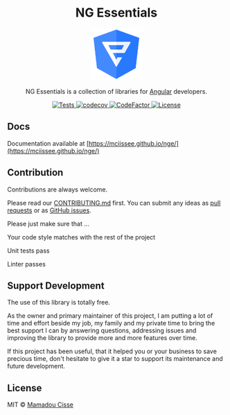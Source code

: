 <!-- markdownlint-disable MD033 -->

<h1 align="center"> NG Essentials</h1>

<p align="center">
<img src="./projects/demo/src/assets/images/nge.svg" alt="Logo NGE" width="120px" />
</p>

<p align="center">
NG Essentials is a collection of libraries for <a href="https://angular.io">Angular</a> developers.
</p>

<p align="center">
    <a href="https://github.com/mciissee/nge/actions/">
        <img src="https://github.com/mciissee/nge/workflows/Tests/badge.svg" alt="Tests">
    </a>
    <a href="https://codecov.io/gh/mciissee/nge">
        <img src="https://codecov.io/gh/mciissee/nge/branch/main/graph/badge.svg" alt="codecov">
    </a>
    <a href="https://www.codefactor.io/repository/github/mciissee/nge/overview/main">
        <img src="https://www.codefactor.io/repository/github/mciissee/nge/badge/main" alt="CodeFactor">
    </a>
    <a href="https://github.com/mciissee/nge/blob/main/LICENSE">
        <img src="https://img.shields.io/github/license/mciissee/nge" alt="License">
    </a>
</p>

## Docs

Documentation available at [https://mciissee.github.io/nge/](https://mciissee.github.io/nge/)

## Contribution

Contributions are always welcome. <br/>

Please read our [CONTRIBUTING.md](https://github.com/mciissee/nge/blob/main/CONTRIBUTING.md) first. You can submit any ideas as [pull requests](https://github.com/mciissee/nge/pulls) or as [GitHub issues](https://github.com/mciissee/nge/issues).

Please just make sure that ...

Your code style matches with the rest of the project

Unit tests pass

Linter passes

## Support Development

The use of this library is totally free.

As the owner and primary maintainer of this project, I am putting a lot of time and effort beside my job, my family and my private time to bring the best support I can by answering questions, addressing issues and improving the library to provide more and more features over time.

If this project has been useful, that it helped you or your business to save precious time, don't hesitate to give it a star to support its maintenance and future development.

## License

MIT © [Mamadou Cisse](https://github.com/mciissee)

